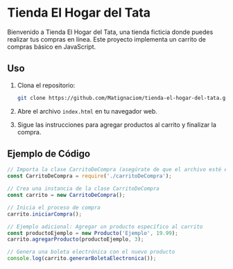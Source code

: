 # Tienda El Hogar del Tata

Bienvenido a Tienda El Hogar del Tata, una tienda ficticia donde puedes realizar tus compras en línea. Este proyecto implementa un carrito de compras básico en JavaScript.

## Uso

1. Clona el repositorio:

   ```bash
   git clone https://github.com/Matignaciom/tienda-el-hogar-del-tata.git
   ```

2. Abre el archivo `index.html` en tu navegador web.

3. Sigue las instrucciones para agregar productos al carrito y finalizar la compra.

## Ejemplo de Código

```javascript
// Importa la clase CarritoDeCompra (asegúrate de que el archivo esté enlazado correctamente)
const CarritoDeCompra = require('./carritoDeCompra');

// Crea una instancia de la clase CarritoDeCompra
const carrito = new CarritoDeCompra();

// Inicia el proceso de compra
carrito.iniciarCompra();

// Ejemplo adicional: Agregar un producto específico al carrito
const productoEjemplo = new Producto('Ejemplo', 19.99);
carrito.agregarProducto(productoEjemplo, 3);

// Genera una boleta electrónica con el nuevo producto
console.log(carrito.generarBoletaElectronica());
```

